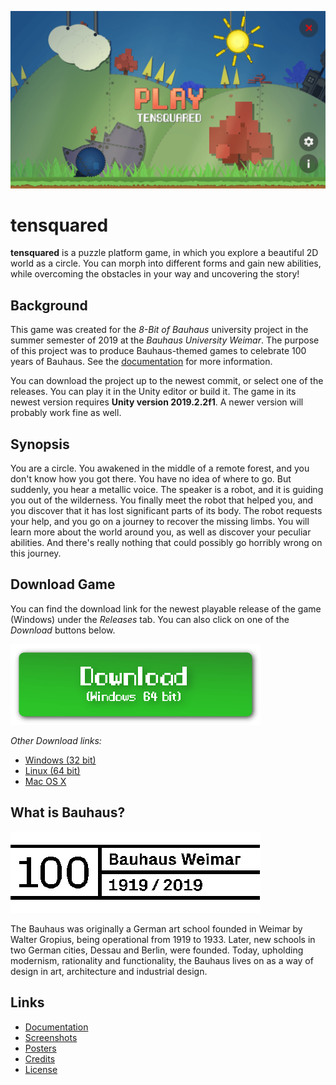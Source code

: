 
[![Screenshot of the main menu of the game tensquared, depicting the sky, the sun, hills, trees and a factory in the background.](/Documentation/Screenshots/screenshot_main_menu.png)](#)

# tensquared

**tensquared** is a puzzle platform game, in which you explore a beautiful 2D world as a circle. You can morph into different forms and gain new abilities, while overcoming the obstacles in your way and uncovering the story!

## Background

This game was created for the *8-Bit of Bauhaus* university project in the summer semester of 2019 at the *Bauhaus University Weimar*. The purpose of this project was to produce Bauhaus-themed games to celebrate 100 years of Bauhaus. See the [documentation](/Documentation/Documentation.md) for more information.

You can download the project up to the newest commit, or select one of the releases. You can play it in the Unity editor or build it. The game in its newest version requires **Unity version 2019.2.2f1**. A newer version will probably work fine as well.

## Synopsis

You are a circle. You awakened in the middle of a remote forest, and you don't know how you got there. You have no idea of where to go. But suddenly, you hear a metallic voice. The speaker is a robot, and it is guiding you out of the wilderness. You finally meet the robot that helped you, and you discover that it has lost significant parts of its body. The robot requests your help, and you go on a journey to recover the missing limbs. You will learn more about the world around you, as well as discover your peculiar abilities. And there's really nothing that could possibly go horribly wrong on this journey.

## Download Game

You can find the download link for the newest playable release of the game (Windows) under the *Releases* tab. You can also click on one of the *Download* buttons below.

[![Download the game](/Documentation/Images/download_button.png)](https://github.com/christiandunkel/tensquared/releases/download/v7.5/build_windows_64bit.zip)

*Other Download links:*
- [Windows (32 bit)](https://github.com/christiandunkel/tensquared/releases/download/v7.5/build_windows_32bit.zip)
- [Linux (64 bit)](https://github.com/christiandunkel/tensquared/releases/download/v7.5/build_linux_64bit.zip)
- [Mac OS X](https://github.com/christiandunkel/tensquared/releases/download/v7.5/build_mac.zip)

## What is Bauhaus?

[![Bauhaus Logo](/Documentation/Images/bauhaus_logo_large.png)](#)

The Bauhaus was originally a German art school founded in Weimar by Walter Gropius, being operational from 1919 to 1933. Later, new schools in two German cities, Dessau and Berlin, were founded. Today, upholding modernism, rationality and functionality, the Bauhaus lives on as a way of design in art, architecture and industrial design.

## Links
- [Documentation](/Documentation/Documentation.md)
- [Screenshots](/Documentation/Screenshots.md)
- [Posters](/Documentation/Posters/)
- [Credits](/Documentation/Credits.md)
- [License](LICENSE.md)
